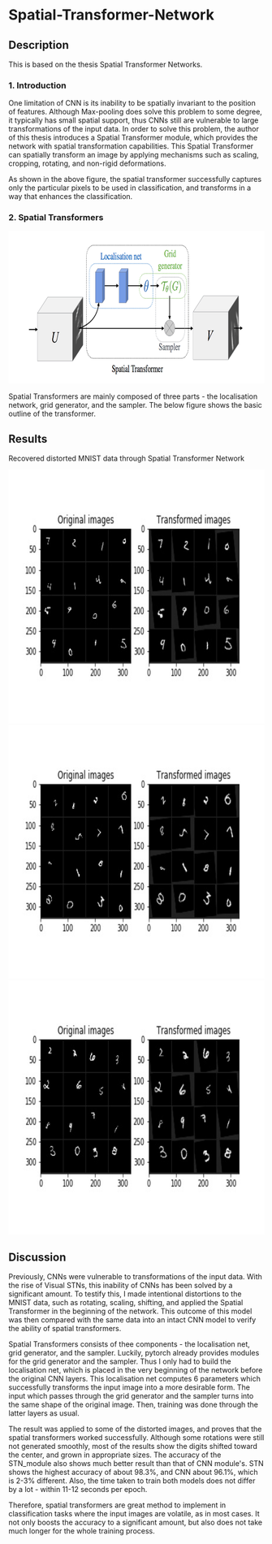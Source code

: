 # Spatial-Transformer-Network

## Description

This is based on the thesis Spatial Transformer Networks.

### 1. Introduction 

One limitation of CNN is its inability to be spatially invariant to the position of features. Although Max-pooling does solve this problem to some degree, it typically has small spatial support, thus CNNs still are vulnerable to large transformations of the input data. In order to solve this problem, the author of this thesis introduces a Spatial Transformer module, which provides the network with spatial transformation capabilities. This Spatial Transformer can spatially transform an image by applying mechanisms such as scaling, cropping, rotating, and non-rigid deformations.

As shown in the above figure, the spatial transformer successfully captures only the particular pixels to be used in classification, and transforms in a way that enhances the classification.
### 2. Spatial Transformers

<img src="STN_1.png" height="300"/>

Spatial Transformers are mainly composed of three parts - the localisation network, grid generator, and the sampler. The below figure shows the basic outline of the transformer.


## Results
Recovered distorted MNIST data through Spatial Transformer Network
<p align="center">
    <img src="Result/result0.jpg" height="500px">
    <img src="Result/result1.jpg" height="500px">
    <img src="Result/result2.jpg" height="500px">
</p>

## Discussion

Previously, CNNs were vulnerable to transformations of the input data. With the rise of Visual STNs, this inability of CNNs has been solved by a significant amount. To testify this, I made intentional distortions to the MNIST data, such as rotating, scaling, shifting, and applied the Spatial Transformer in the beginning of the network. This outcome of this model was then compared with the same data into an intact CNN model to verify the ability of spatial transformers. 

Spatial Transformers consists of thee components - the localisation net, grid generator, and the sampler. Luckily, pytorch already provides modules for the grid generator and the sampler. Thus I only had to build the localisation net, which is placed in the very beginning of the network before the original CNN layers. This localisation net computes 6 parameters which successfully transforms the input image into a more desirable form. The input which passes through the grid generator and the sampler turns into the same shape of the original image. Then, training was done through the latter layers as usual. 

The result was applied to some of the distorted images, and proves that the spatial transformers worked successfully. Although some rotations were still not generated smoothly, most of the results show the digits shifted toward the center, and grown in appropriate sizes. 
The accuracy of the STN_module also shows much better result than that of CNN module's. STN shows the highest accuracy of about 98.3%, and CNN about 96.1%, which is 2-3% different. Also, the time taken to train both models does not differ by a lot - within 11-12 seconds per epoch. 

Therefore, spatial transformers are great method to implement in classification tasks where the input images are volatile, as in most cases. It not only boosts the accuracy to a significant amount, but also does not take much longer for the whole training process. 


